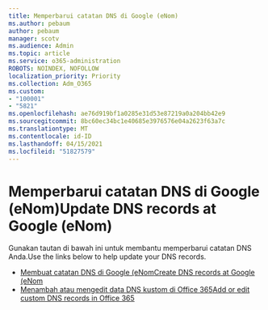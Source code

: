 ```yaml
---
title: Memperbarui catatan DNS di Google (eNom)
ms.author: pebaum
author: pebaum
manager: scotv
ms.audience: Admin
ms.topic: article
ms.service: o365-administration
ROBOTS: NOINDEX, NOFOLLOW
localization_priority: Priority
ms.collection: Adm_O365
ms.custom:
- "100001"
- "5821"
ms.openlocfilehash: ae76d919bf1a0285e31d53e87219a0a204bb42e9
ms.sourcegitcommit: 8bc60ec34bc1e40685e3976576e04a2623f63a7c
ms.translationtype: MT
ms.contentlocale: id-ID
ms.lasthandoff: 04/15/2021
ms.locfileid: "51827579"
---
```

# <a name="update-dns-records-at-google-enom"></a><span data-ttu-id="def67-102">Memperbarui catatan DNS di Google (eNom)</span><span class="sxs-lookup"><span data-stu-id="def67-102">Update DNS records at Google (eNom)</span></span>

<span data-ttu-id="def67-103">Gunakan tautan di bawah ini untuk membantu memperbarui catatan DNS Anda.</span><span class="sxs-lookup"><span data-stu-id="def67-103">Use the links below to help update your DNS records.</span></span>

- [<span data-ttu-id="def67-104">Membuat catatan DNS di Google (eNom</span><span class="sxs-lookup"><span data-stu-id="def67-104">Create DNS records at Google (eNom</span></span>](https://docs.microsoft.com/microsoft-365/admin/dns/create-dns-records-for-domain-managed-by-google-enom?view=o365-worldwide)
- [<span data-ttu-id="def67-105">Menambah atau mengedit data DNS kustom di Office 365</span><span class="sxs-lookup"><span data-stu-id="def67-105">Add or edit custom DNS records in Office 365</span></span>](https://docs.microsoft.com/microsoft-365/admin/setup/add-domain#add-or-edit-custom-dns-records)
